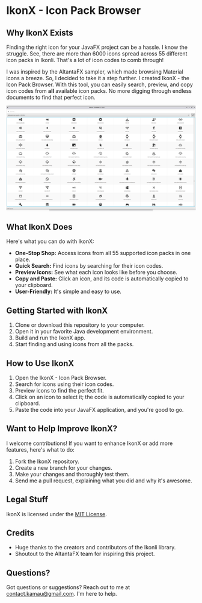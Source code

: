 # IkonX - Icon Pack Browser

## Why IkonX Exists

Finding the right icon for your JavaFX project can be a hassle. I know the struggle. See, there are more than 6000 icons spread across 55 different icon packs in Ikonli. That's a lot of icon codes to comb through!

I was inspired by the AltantaFX sampler, which made browsing Material icons a breeze. So, I decided to take it a step further. I created IkonX - the Icon Pack Browser. With this tool, you can easily search, preview, and copy icon codes from **all** available icon packs. No more digging through endless documents to find that perfect icon.

![Screenshot](assets/screenshot_2023-09-07_16-29-46.png)

## What IkonX Does

Here's what you can do with IkonX:

- **One-Stop Shop:** Access icons from all 55 supported icon packs in one place.
- **Quick Search:** Find icons by searching for their icon codes.
- **Preview Icons:** See what each icon looks like before you choose.
- **Copy and Paste:** Click an icon, and its code is automatically copied to your clipboard.
- **User-Friendly:** It's simple and easy to use.

## Getting Started with IkonX

1. Clone or download this repository to your computer.
2. Open it in your favorite Java development environment.
3. Build and run the IkonX app.
4. Start finding and using icons from all the packs.

## How to Use IkonX

1. Open the IkonX - Icon Pack Browser.
2. Search for icons using their icon codes.
3. Preview icons to find the perfect fit.
4. Click on an icon to select it; the code is automatically copied to your clipboard.
5. Paste the code into your JavaFX application, and you're good to go.

## Want to Help Improve IkonX?

I welcome contributions! If you want to enhance IkonX or add more features, here's what to do:

1. Fork the IkonX repository.
2. Create a new branch for your changes.
3. Make your changes and thoroughly test them.
4. Send me a pull request, explaining what you did and why it's awesome.

## Legal Stuff

IkonX is licensed under the [MIT License](https://opensource.org/license/mit/).

## Credits

- Huge thanks to the creators and contributors of the Ikonli library.
- Shoutout to the AltantaFX team for inspiring this project.

## Questions?

Got questions or suggestions? Reach out to me at [contact.kamau@gmail.com](mailto:contact.kamau@gmail.com). I'm here to help.
